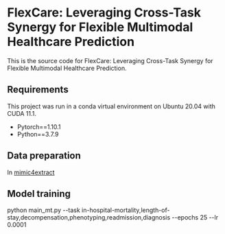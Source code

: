 # FlexCare: Leveraging Cross-Task Synergy for Flexible Multimodal Healthcare Prediction
This is the source code for FlexCare: Leveraging Cross-Task Synergy for Flexible Multimodal Healthcare Prediction.

Requirements
----
This project was run in a conda virtual environment on Ubuntu 20.04 with CUDA 11.1. 
+ Pytorch==1.10.1
+ Python==3.7.9

Data preparation
----
In [mimic4extract](mimic4extract/)

Model training
----
python main_mt.py --task in-hospital-mortality,length-of-stay,decompensation,phenotyping,readmission,diagnosis --epochs 25 --lr 0.0001
